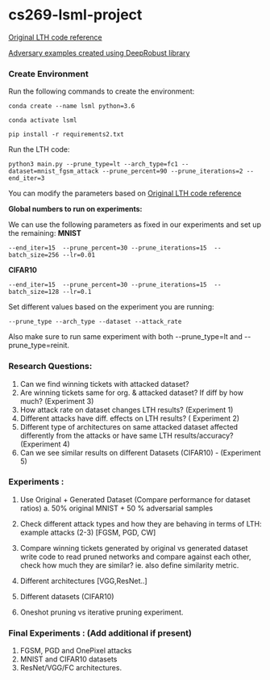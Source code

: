 # cs269-lsml-project

[Original LTH code reference](https://github.com/rahulvigneswaran/Lottery-Ticket-Hypothesis-in-Pytorch)


[Adversary examples created using DeepRobust library](https://github.com/DSE-MSU/DeepRobust)

### Create Environment

Run the following commands to create the environment:
```
conda create --name lsml python=3.6

conda activate lsml

pip install -r requirements2.txt

```

Run the LTH code:

```
python3 main.py --prune_type=lt --arch_type=fc1 --dataset=mnist_fgsm_attack --prune_percent=90 --prune_iterations=2 --end_iter=3

```

You can modify the parameters based on  [Original LTH code reference](https://github.com/rahulvigneswaran/Lottery-Ticket-Hypothesis-in-Pytorch#readme)

__Global numbers to run on experiments:__

We can use the following parameters as fixed in our experiments and set up the remaining:
__MNIST__
```
--end_iter=15  --prune_percent=30 --prune_iterations=15  --batch_size=256 --lr=0.01
```
__CIFAR10__
```
--end_iter=15  --prune_percent=30 --prune_iterations=15  --batch_size=128 --lr=0.1
```

Set different values based on the experiment you are running:
```
--prune_type --arch_type --dataset --attack_rate
```
Also make sure to run same experiment with both --prune_type=lt and --prune_type=reinit.


### Research Questions:
1. Can we find winning tickets with attacked dataset?
2. Are winning tickets same for org. & attacked dataset? If diff by how much? (Experiment 3)
3. How attack rate on dataset changes LTH results? (Experiment 1)
4. Different attacks have diff. effects on LTH results? ( Experiment 2)
5. Different type of architectures on same attacked dataset affected differently from the attacks or have same LTH results/accuracy? (Experiment 4)
6. Can we see similar results on different Datasets (CIFAR10) - (Experiment 5)


### Experiments :

1. Use Original + Generated Dataset (Compare performance for dataset ratios)
 a. 50% original MNIST + 50 % adversarial samples

2. Check different attack types and how they are behaving in terms of LTH:
example attacks (2-3) [FGSM, PGD, CW]

3. Compare winning tickets generated by original vs generated dataset
write code to read pruned networks and compare against each other, check how much they are similar? ie. also define similarity metric.

4. Different architectures [VGG,ResNet..]

5. Different datasets (CIFAR10)
6. Oneshot pruning vs iterative pruning experiment.

### Final Experiments : (Add additional if present)

 1. FGSM, PGD and OnePixel attacks
 2. MNIST and CIFAR10 datasets
 3. ResNet/VGG/FC architectures. 

